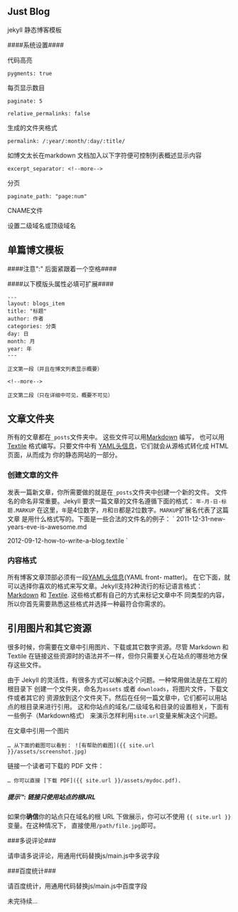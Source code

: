 Just Blog
----------
jekyll 静态博客模板

####系统设置####

代码高亮

    pygments: true

每页显示数目

    paginate: 5

    relative_permalinks: false

生成的文件夹格式

    permalink: /:year/:month/:day/:title/

如博文太长在markdown 文档加入以下字符便可控制列表概述显示内容

    excerpt_separator: <!--more--> 

分页

    paginate_path: "page:num"

CNAME文件

设置二级域名或顶级域名



单篇博文模板
----------
####注意":" 后面紧跟着一个空格####

####以下模版头属性必填可扩展####


    ---
    layout: blogs_item
    title: "标题"
    author: 作者
    categories: 分类
    day: 日
    month: 月
    year: 年
    ---
    
    正文第一段（并且在博文列表显示概要）
    
    <!--more--> 
    
    正文第二段（只在详细中可见，概要不可见）

## 文章文件夹

所有的文章都在`_posts`文件夹中。
这些文件可以用[Markdown](http://daringfireball.net/projects/markdown/) 编写，
也可以用[Textile](http://textile.sitemonks.com/) 格式编写。只要文件中有
[YAML头信息](../frontmatter/)，它们就会从源格式转化成 HTML 页面，从而成为
你的静态网站的一部分。

### 创建文章的文件

发表一篇新文章，你所需要做的就是在`_posts`文件夹中创建一个新的文件。
文件名的命名非常重要。Jekyll 要求一篇文章的文件名遵循下面的格式：
`
年-月-日-标题.MARKUP
`
在这里，`年`是4位数字，`月`和`日`都是2位数字。`MARKUP`扩展名代表了这篇文章
是用什么格式写的。下面是一些合法的文件名的例子：
`
2011-12-31-new-years-eve-is-awesome.md

2012-09-12-how-to-write-a-blog.textile
`



### 内容格式

所有博客文章顶部必须有一段[YAML头信息](../frontmatter/)(YAML front- matter)。
在它下面，就可以选择你喜欢的格式来写文章。Jekyll支持2种流行的标记语言格式：
[Markdown](http://daringfireball.net/projects/markdown/) 和
[Textile](http://textile.sitemonks.com/). 这些格式都有自己的方式来标记文章中不
同类型的内容，所以你首先需要熟悉这些格式并选择一种最符合你需求的。

## 引用图片和其它资源

很多时候，你需要在文章中引用图片、下载或其它数字资源。尽管 Markdown 和 Textile
在链接这些资源时的语法并不一样，但你只需要关心在站点的哪些地方保存这些文件。

由于 Jekyll 的灵活性，有很多方式可以解决这个问题。一种常用做法是在工程的根目录下
创建一个文件夹，命名为`assets` 或者 `downloads`，将图片文件，下载文件或者其它的
资源放到这个文件夹下。然后在任何一篇文章中，它们都可以用站点的根目录来进行引用。
这和你站点的域名/二级域名和目录的设置相关，下面有一些例子（Markdown格式）
来演示怎样利用`site.url`变量来解决这个问题。

在文章中引用一个图片

`
… 从下面的截图可以看到：
![有帮助的截图]({{ site.url }}/assets/screenshot.jpg)
`

链接一个读者可下载的 PDF 文件：

`
… 你可以直接 [下载 PDF]({{ site.url }}/assets/mydoc.pdf).
`

<div class="note">
  <h5>提示™: 链接只使用站点的根URL</h5>
  <p>
    如果你<strong>确信</strong>你的站点只在域名的根 URL 下做展示，你可以不使用
     <code>{{ site.url }}</code>变量。在这种情况下，
     直接使用<code>/path/file.jpg</code>即可。
  </p>
</div>


###多说评论###

请申请多说评论，用通用代码替换js/main.js中多说字段

###百度统计###

请百度统计，用通用代码替换js/main.js中百度字段

未完待续...
